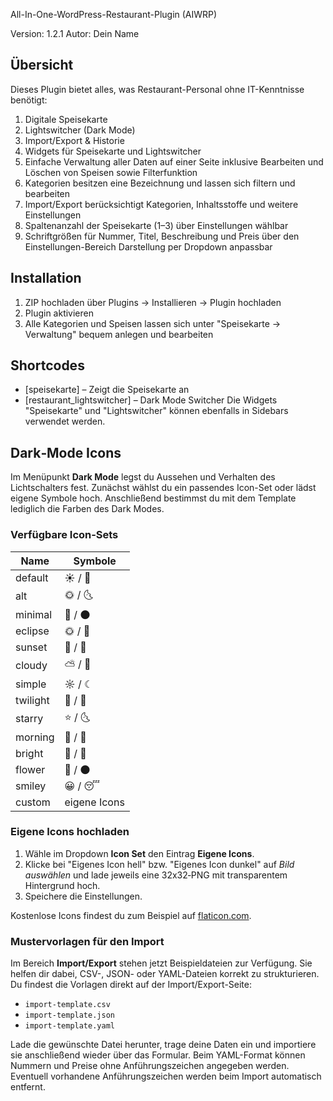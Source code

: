 All-In-One-WordPress-Restaurant-Plugin (AIWRP)

Version: 1.2.1
Autor: Dein Name

## Übersicht

Dieses Plugin bietet alles, was Restaurant-Personal ohne IT-Kenntnisse benötigt:

1. Digitale Speisekarte
2. Lightswitcher (Dark Mode)
3. Import/Export & Historie
4. Widgets für Speisekarte und Lightswitcher
5. Einfache Verwaltung aller Daten auf einer Seite inklusive Bearbeiten und Löschen von Speisen sowie Filterfunktion
6. Kategorien besitzen eine Bezeichnung und lassen sich filtern und bearbeiten
7. Import/Export berücksichtigt Kategorien, Inhaltsstoffe und weitere Einstellungen
8. Spaltenanzahl der Speisekarte (1–3) über Einstellungen wählbar
9. Schriftgrößen für Nummer, Titel, Beschreibung und Preis über den Einstellungen-Bereich Darstellung per Dropdown anpassbar

## Installation

1. ZIP hochladen über Plugins → Installieren → Plugin hochladen  
2. Plugin aktivieren  
3. Alle Kategorien und Speisen lassen sich unter
   "Speisekarte → Verwaltung" bequem anlegen und bearbeiten

## Shortcodes

- [speisekarte] – Zeigt die Speisekarte an
- [restaurant_lightswitcher] – Dark Mode Switcher
Die Widgets "Speisekarte" und "Lightswitcher" können ebenfalls in Sidebars verwendet werden.

## Dark‑Mode Icons

Im Menüpunkt **Dark Mode** legst du Aussehen und Verhalten des Lichtschalters fest.
Zunächst wählst du ein passendes Icon-Set oder lädst eigene Symbole hoch. Anschließend bestimmst du mit dem Template lediglich die Farben des Dark Modes.

### Verfügbare Icon‑Sets

| Name      | Symbole |
|-----------|---------|
| default   | ☀️ / 🌙 |
| alt       | 🌞 / 🌜 |
| minimal   | 🔆 / 🌑 |
| eclipse   | 🌞 / 🌚 |
| sunset    | 🌇 / 🌃 |
| cloudy    | ⛅ / 🌙 |
| simple    | ☼ / ☾ |
| twilight  | 🌄 / 🌌 |
| starry    | ⭐ / 🌜 |
| morning   | 🌅 / 🌠 |
| bright    | 🔆 / 🔅 |
| flower    | 🌻 / 🌑 |
| smiley    | 😀 / 😴 |
| custom    | eigene Icons |

### Eigene Icons hochladen

1. Wähle im Dropdown **Icon Set** den Eintrag **Eigene Icons**.
2. Klicke bei "Eigenes Icon hell" bzw. "Eigenes Icon dunkel" auf *Bild auswählen* und lade jeweils eine 32x32‑PNG mit transparentem Hintergrund hoch.
3. Speichere die Einstellungen.

Kostenlose Icons findest du zum Beispiel auf [flaticon.com](https://www.flaticon.com).


### Mustervorlagen für den Import

Im Bereich **Import/Export** stehen jetzt Beispieldateien zur Verfügung.
Sie helfen dir dabei, CSV-, JSON- oder YAML-Dateien korrekt zu strukturieren.
Du findest die Vorlagen direkt auf der Import/Export-Seite:

- `import-template.csv`
- `import-template.json`
- `import-template.yaml`

Lade die gewünschte Datei herunter, trage deine Daten ein und importiere sie anschließend wieder über das Formular.
Beim YAML-Format können Nummern und Preise ohne Anführungszeichen angegeben werden. Eventuell vorhandene Anführungszeichen werden beim Import automatisch entfernt.
